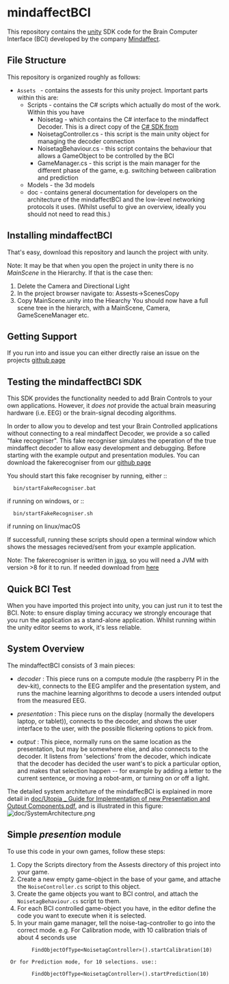 mindaffectBCI
=============

This repository contains the [unity](unity.com) SDK code for the Brain Computer Interface (BCI) developed by the company [Mindaffect](https://mindaffect.nl).

File Structure
--------------
This repository is organized roughly as follows:

 - `Assets ` - contains the assests for this unity project.  Important parts within this are:
   - Scripts - contains the C# scripts which actually do most of the work.  Within this you have
     - Noisetag - which contains the C# interface to the mindaffect Decoder.  This is a direct copy of the [C# SDK from](github.com/mindaffect/csharpmindaffectBCI)
     - NoisetagController.cs - this script is the main unity object for managing the decoder connection
     - NoisetagBehaviour.cs - this script contains the behaviour that allows a GameObject to be controlled by the BCI
     - GameManager.cs - this script is the main manager for the different phase of the game, e.g. switching between calibration and prediction
   - Models - the 3d models
   - doc - contains general documentation for developers on the architecture of the mindaffectBCI and the low-level networking protocols it uses.  (Whilst useful to give an overview, ideally you should not need to read this.)

Installing mindaffectBCI
------------------------

That's easy, download this repository and launch the project with unity.

Note: It may be that when you open the project in unity there is no _MainScene_ in the Hierarchy.  If that is the case then:
 1. Delete the Camera and Directional Light
 2. In the project browser navigate to: Assests->ScenesCopy
 3. Copy MainScene.unity into the Hiearchy
You should now have a full scene tree in the hierarch, with a MainScene, Camera, GameSceneManager etc.

Getting Support
---------------

If you run into and issue you can either directly raise an issue on the projects [github page](https://github.com/mindaffect/unitymindaffectBCI) 

Testing the mindaffectBCI SDK
-----------------------------

This SDK provides the functionality needed to add Brain Controls to your own applications.  However, it *does not* provide the actual brain measuring hardware (i.e. EEG) or the brain-signal decoding algorithms. 

In order to allow you to develop and test your Brain Controlled applications without connecting to a real mindaffect Decoder, we provide a so called "fake recogniser".  This fake recogniser simulates the operation of the true mindaffect decoder to allow easy development and debugging.  Before starting with the example output and presentation modules.  You can download the fakerecogniser from our [github page](https://github.com/mindaffect/pymindaffectBCI/tree/master/bin)

You should start this fake recogniser by running, either ::
```
  bin/startFakeRecogniser.bat
```  
if running on windows, or  ::
```
  bin/startFakeRecogniser.sh
```
if running on linux/macOS

If successfull, running these scripts should open a terminal window which shows the messages recieved/sent from your example application.

Note: The fakerecogniser is written in [java](https://www.java.com), so you will need a JVM with version >8 for it to run.  If needed download from [here](https://www.java.com/ES/download/)

Quick BCI Test
--------------

When you have imported this project into unity, you can just run it to test the BCI. Note: to ensure display timing accuracy we strongly encourage that you run the application as a stand-alone application.  Whilst running within the unity editor seems to work, it's less reliable.


System Overview
---------------

The mindaffectBCI consists of 3 main pieces:

 - *decoder* : This piece runs on a compute module (the raspberry PI in the dev-kit), connects to the EEG amplifer and the presentation system, and runs the machine learning algorithms to decode a users intended output from the measured EEG.

 - *presentation* : This piece runs on the display (normally the developers laptop, or tablet)), connects to the decoder, and shows the user interface to the user,  with the possible flickering options to pick from.

 - *output* : This piece, normally runs on the same location as the  presentation, but may be somewhere else, and also connects to the decoder.  It listens from 'selections' from the decoder, which indicate that the decoder has decided the user want's to pick a particular option,  and makes that  selection happen -- for example by adding a letter to the current sentence, or moving a robot-arm,  or turning on or off a light.

The  detailed  system architeture of the mindaffecBCI is explained in more detail in [doc/Utopia _ Guide for Implementation of new Presentation and Output Components.pdf](https://github.com/mindaffect/unitymindaffectBCI/blob/master/doc/Utopia%20_%20Guide%20for%20Implementation%20of%20new%20Presentation%20and%20Output%20components.pdf), and is illustrated in this figure:
![doc/SystemArchitecture.png](https://github.com/mindaffect/unitymindaffectBCI/blob/master/doc/SystemArchitecture.png)



Simple *presention* module
----------------------------

To use this code in your own games, follow these steps:
  1. Copy the Scripts directory from the Assests directory of this project into your game.
  2. Create a new empty game-object in the base of your game, and attache the `NoiseController.cs` script to this object.
  3. Create the game objects you want to BCI control, and attach the `NoisetagBehaviour.cs` script to them.
  4. For each BCI controlled game-object you have, in the editor define the code you want to execute when it is selected.
  5. In your main game manager, tell the noise-tag-controller to go into the correct mode. e.g.
     For Calibration mode, with 10 calibration trials of about 4 seconds use
```
        FindObjectOfType<NoisetagController>().startCalibration(10)
```

     Or for Prediction mode, for 10 selections. use::
```
        FindObjectOfType<NoisetagController>().startPrediction(10)
```	
